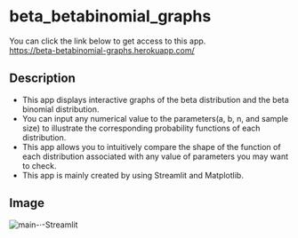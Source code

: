 # beta_betabinomial_graphs

You can click the link below to get access to this app.  
https://beta-betabinomial-graphs.herokuapp.com/

## Description
- This app displays interactive graphs of the beta distribution and the beta binomial distribution.
- You can input any numerical value to the parameters(a, b, n, and sample size) to illustrate the corresponding probability functions of each distribution.
- This app allows you to intuitively compare the shape of the function of each distribution associated with any value of parameters you may want to check.
- This app is mainly created by using Streamlit and Matplotlib.

## Image
![main-·-Streamlit](https://user-images.githubusercontent.com/47049251/96973362-bf8b2180-1552-11eb-8c94-ed070928f7c0.png)
